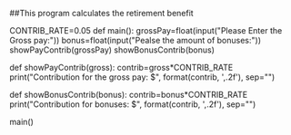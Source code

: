 ##This program calculates the retirement benefit

CONTRIB_RATE=0.05
def main():
    grossPay=float(input("Please Enter the Gross pay:"))
    bonus=float(input("Pealse the amount of bonuses:"))
    showPayContrib(grossPay)
    showBonusContrib(bonus)
    
    
def showPayContrib(gross):
    contrib=gross*CONTRIB_RATE
    print("Contribution for the gross pay: $", format(contrib, ',.2f'), sep="")
    
def showBonusContrib(bonus):
    contrib=bonus*CONTRIB_RATE
    print("Contribution for bonuses: $", format(contrib, ',.2f'), sep="")
    
main()
    
